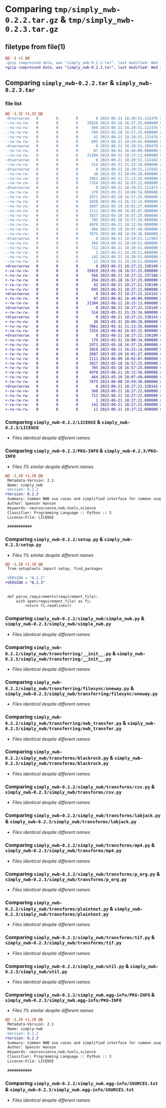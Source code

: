 # Comparing `tmp/simply_nwb-0.2.2.tar.gz` & `tmp/simply_nwb-0.2.3.tar.gz`

## filetype from file(1)

```diff
@@ -1 +1 @@
-gzip compressed data, was "simply_nwb-0.2.2.tar", last modified: Wed Jun 21 18:20:51 2023, max compression
+gzip compressed data, was "simply_nwb-0.2.3.tar", last modified: Wed Jun 21 18:27:22 2023, max compression
```

## Comparing `simply_nwb-0.2.2.tar` & `simply_nwb-0.2.3.tar`

### file list

```diff
@@ -1,32 +1,32 @@
-drwxrwxrwx   0        0        0        0 2023-06-21 18:20:51.122476 simply_nwb-0.2.2/
--rw-rw-rw-   0        0        0    35819 2023-05-18 16:57:25.000000 simply_nwb-0.2.2/LICENSE
--rw-rw-rw-   0        0        0      566 2023-06-21 18:20:51.122476 simply_nwb-0.2.2/PKG-INFO
--rw-rw-rw-   0        0        0      294 2023-05-18 16:57:25.000000 simply_nwb-0.2.2/README.rst
--rw-rw-rw-   0        0        0       42 2023-06-21 18:20:51.122476 simply_nwb-0.2.2/setup.cfg
--rw-rw-rw-   0        0        0      695 2023-06-21 18:20:41.000000 simply_nwb-0.2.2/setup.py
-drwxrwxrwx   0        0        0        0 2023-06-21 18:20:51.109470 simply_nwb-0.2.2/simply_nwb/
--rw-rw-rw-   0        0        0       87 2023-06-02 16:40:09.000000 simply_nwb-0.2.2/simply_nwb/__init__.py
--rw-rw-rw-   0        0        0    31384 2023-06-12 18:15:13.000000 simply_nwb-0.2.2/simply_nwb/simple_nwb.py
-drwxrwxrwx   0        0        0        0 2023-06-21 18:20:51.114182 simply_nwb-0.2.2/simply_nwb/transferring/
--rw-rw-rw-   0        0        0      514 2023-05-31 21:15:34.000000 simply_nwb-0.2.2/simply_nwb/transferring/__init__.py
-drwxrwxrwx   0        0        0        0 2023-06-21 18:20:51.115502 simply_nwb-0.2.2/simply_nwb/transferring/filesync/
--rw-rw-rw-   0        0        0       38 2023-05-31 20:09:28.000000 simply_nwb-0.2.2/simply_nwb/transferring/filesync/__init__.py
--rw-rw-rw-   0        0        0     7061 2023-05-31 21:13:35.000000 simply_nwb-0.2.2/simply_nwb/transferring/filesync/oneway.py
--rw-rw-rw-   0        0        0     7354 2023-06-02 16:03:22.000000 simply_nwb-0.2.2/simply_nwb/transferring/nwb_transfer.py
-drwxrwxrwx   0        0        0        0 2023-06-21 18:20:51.121472 simply_nwb-0.2.2/simply_nwb/transforms/
--rw-rw-rw-   0        0        0      179 2023-05-31 18:00:34.000000 simply_nwb-0.2.2/simply_nwb/transforms/__init__.py
--rw-rw-rw-   0        0        0     2971 2023-05-18 16:57:25.000000 simply_nwb-0.2.2/simply_nwb/transforms/blackrock.py
--rw-rw-rw-   0        0        0     1028 2023-06-12 16:22:14.000000 simply_nwb-0.2.2/simply_nwb/transforms/csv.py
--rw-rw-rw-   0        0        0     2607 2023-05-19 16:01:27.000000 simply_nwb-0.2.2/simply_nwb/transforms/labjack.py
--rw-rw-rw-   0        0        0     2111 2023-06-09 18:02:07.000000 simply_nwb-0.2.2/simply_nwb/transforms/mp4.py
--rw-rw-rw-   0        0        0     3827 2023-05-18 16:57:25.000000 simply_nwb-0.2.2/simply_nwb/transforms/p_erg.py
--rw-rw-rw-   0        0        0      705 2023-05-18 16:57:25.000000 simply_nwb-0.2.2/simply_nwb/transforms/plaintext.py
--rw-rw-rw-   0        0        0     4970 2023-06-21 18:12:56.000000 simply_nwb-0.2.2/simply_nwb/transforms/tif.py
--rw-rw-rw-   0        0        0      464 2023-05-19 20:07:49.000000 simply_nwb-0.2.2/simply_nwb/transforms/yaml.py
--rw-rw-rw-   0        0        0     7875 2023-06-08 18:59:36.000000 simply_nwb-0.2.2/simply_nwb/util.py
-drwxrwxrwx   0        0        0        0 2023-06-21 18:20:51.112983 simply_nwb-0.2.2/simply_nwb.egg-info/
--rw-rw-rw-   0        0        0      566 2023-06-21 18:20:51.000000 simply_nwb-0.2.2/simply_nwb.egg-info/PKG-INFO
--rw-rw-rw-   0        0        0      712 2023-06-21 18:20:51.000000 simply_nwb-0.2.2/simply_nwb.egg-info/SOURCES.txt
--rw-rw-rw-   0        0        0        1 2023-06-21 18:20:51.000000 simply_nwb-0.2.2/simply_nwb.egg-info/dependency_links.txt
--rw-rw-rw-   0        0        0      142 2023-06-21 18:20:51.000000 simply_nwb-0.2.2/simply_nwb.egg-info/requires.txt
--rw-rw-rw-   0        0        0       11 2023-06-21 18:20:51.000000 simply_nwb-0.2.2/simply_nwb.egg-info/top_level.txt
+drwxrwxrwx   0        0        0        0 2023-06-21 18:27:22.338190 simply_nwb-0.2.3/
+-rw-rw-rw-   0        0        0    35819 2023-05-18 16:57:25.000000 simply_nwb-0.2.3/LICENSE
+-rw-rw-rw-   0        0        0      566 2023-06-21 18:27:22.337189 simply_nwb-0.2.3/PKG-INFO
+-rw-rw-rw-   0        0        0      294 2023-05-18 16:57:25.000000 simply_nwb-0.2.3/README.rst
+-rw-rw-rw-   0        0        0       42 2023-06-21 18:27:22.338190 simply_nwb-0.2.3/setup.cfg
+-rw-rw-rw-   0        0        0      695 2023-06-21 18:27:21.000000 simply_nwb-0.2.3/setup.py
+drwxrwxrwx   0        0        0        0 2023-06-21 18:27:22.324143 simply_nwb-0.2.3/simply_nwb/
+-rw-rw-rw-   0        0        0       87 2023-06-02 16:40:09.000000 simply_nwb-0.2.3/simply_nwb/__init__.py
+-rw-rw-rw-   0        0        0    31384 2023-06-12 18:15:13.000000 simply_nwb-0.2.3/simply_nwb/simple_nwb.py
+drwxrwxrwx   0        0        0        0 2023-06-21 18:27:22.329149 simply_nwb-0.2.3/simply_nwb/transferring/
+-rw-rw-rw-   0        0        0      514 2023-05-31 21:15:34.000000 simply_nwb-0.2.3/simply_nwb/transferring/__init__.py
+drwxrwxrwx   0        0        0        0 2023-06-21 18:27:22.330143 simply_nwb-0.2.3/simply_nwb/transferring/filesync/
+-rw-rw-rw-   0        0        0       38 2023-05-31 20:09:28.000000 simply_nwb-0.2.3/simply_nwb/transferring/filesync/__init__.py
+-rw-rw-rw-   0        0        0     7061 2023-05-31 21:13:35.000000 simply_nwb-0.2.3/simply_nwb/transferring/filesync/oneway.py
+-rw-rw-rw-   0        0        0     7354 2023-06-02 16:03:22.000000 simply_nwb-0.2.3/simply_nwb/transferring/nwb_transfer.py
+drwxrwxrwx   0        0        0        0 2023-06-21 18:27:22.336199 simply_nwb-0.2.3/simply_nwb/transforms/
+-rw-rw-rw-   0        0        0      179 2023-05-31 18:00:34.000000 simply_nwb-0.2.3/simply_nwb/transforms/__init__.py
+-rw-rw-rw-   0        0        0     2971 2023-05-18 16:57:25.000000 simply_nwb-0.2.3/simply_nwb/transforms/blackrock.py
+-rw-rw-rw-   0        0        0     1028 2023-06-12 16:22:14.000000 simply_nwb-0.2.3/simply_nwb/transforms/csv.py
+-rw-rw-rw-   0        0        0     2607 2023-05-19 16:01:27.000000 simply_nwb-0.2.3/simply_nwb/transforms/labjack.py
+-rw-rw-rw-   0        0        0     2111 2023-06-09 18:02:07.000000 simply_nwb-0.2.3/simply_nwb/transforms/mp4.py
+-rw-rw-rw-   0        0        0     3827 2023-05-18 16:57:25.000000 simply_nwb-0.2.3/simply_nwb/transforms/p_erg.py
+-rw-rw-rw-   0        0        0      705 2023-05-18 16:57:25.000000 simply_nwb-0.2.3/simply_nwb/transforms/plaintext.py
+-rw-rw-rw-   0        0        0     4970 2023-06-21 18:12:56.000000 simply_nwb-0.2.3/simply_nwb/transforms/tif.py
+-rw-rw-rw-   0        0        0      464 2023-05-19 20:07:49.000000 simply_nwb-0.2.3/simply_nwb/transforms/yaml.py
+-rw-rw-rw-   0        0        0     7875 2023-06-08 18:59:36.000000 simply_nwb-0.2.3/simply_nwb/util.py
+drwxrwxrwx   0        0        0        0 2023-06-21 18:27:22.328142 simply_nwb-0.2.3/simply_nwb.egg-info/
+-rw-rw-rw-   0        0        0      566 2023-06-21 18:27:22.000000 simply_nwb-0.2.3/simply_nwb.egg-info/PKG-INFO
+-rw-rw-rw-   0        0        0      712 2023-06-21 18:27:22.000000 simply_nwb-0.2.3/simply_nwb.egg-info/SOURCES.txt
+-rw-rw-rw-   0        0        0        1 2023-06-21 18:27:22.000000 simply_nwb-0.2.3/simply_nwb.egg-info/dependency_links.txt
+-rw-rw-rw-   0        0        0      142 2023-06-21 18:27:22.000000 simply_nwb-0.2.3/simply_nwb.egg-info/requires.txt
+-rw-rw-rw-   0        0        0       11 2023-06-21 18:27:22.000000 simply_nwb-0.2.3/simply_nwb.egg-info/top_level.txt
```

### Comparing `simply_nwb-0.2.2/LICENSE` & `simply_nwb-0.2.3/LICENSE`

 * *Files identical despite different names*

### Comparing `simply_nwb-0.2.2/PKG-INFO` & `simply_nwb-0.2.3/PKG-INFO`

 * *Files 1% similar despite different names*

```diff
@@ -1,10 +1,10 @@
 Metadata-Version: 2.1
 Name: simply_nwb
-Version: 0.2.2
+Version: 0.2.3
 Summary: Common NWB use cases and simplified interface for common usage
 Author: Spencer Hanson
 Keywords: neuroscience,nwb,tools,science
 Classifier: Programming Language :: Python :: 3
 License-File: LICENSE
 
 ###########
```

### Comparing `simply_nwb-0.2.2/setup.py` & `simply_nwb-0.2.3/setup.py`

 * *Files 1% similar despite different names*

```diff
@@ -1,10 +1,10 @@
 from setuptools import setup, find_packages
 
-VERSION = "0.2.2"
+VERSION = "0.2.3"
 
 
 def parse_requirements(requirement_file):
     with open(requirement_file) as fi:
         return fi.readlines()
```

### Comparing `simply_nwb-0.2.2/simply_nwb/simple_nwb.py` & `simply_nwb-0.2.3/simply_nwb/simple_nwb.py`

 * *Files identical despite different names*

### Comparing `simply_nwb-0.2.2/simply_nwb/transferring/__init__.py` & `simply_nwb-0.2.3/simply_nwb/transferring/__init__.py`

 * *Files identical despite different names*

### Comparing `simply_nwb-0.2.2/simply_nwb/transferring/filesync/oneway.py` & `simply_nwb-0.2.3/simply_nwb/transferring/filesync/oneway.py`

 * *Files identical despite different names*

### Comparing `simply_nwb-0.2.2/simply_nwb/transferring/nwb_transfer.py` & `simply_nwb-0.2.3/simply_nwb/transferring/nwb_transfer.py`

 * *Files identical despite different names*

### Comparing `simply_nwb-0.2.2/simply_nwb/transforms/blackrock.py` & `simply_nwb-0.2.3/simply_nwb/transforms/blackrock.py`

 * *Files identical despite different names*

### Comparing `simply_nwb-0.2.2/simply_nwb/transforms/csv.py` & `simply_nwb-0.2.3/simply_nwb/transforms/csv.py`

 * *Files identical despite different names*

### Comparing `simply_nwb-0.2.2/simply_nwb/transforms/labjack.py` & `simply_nwb-0.2.3/simply_nwb/transforms/labjack.py`

 * *Files identical despite different names*

### Comparing `simply_nwb-0.2.2/simply_nwb/transforms/mp4.py` & `simply_nwb-0.2.3/simply_nwb/transforms/mp4.py`

 * *Files identical despite different names*

### Comparing `simply_nwb-0.2.2/simply_nwb/transforms/p_erg.py` & `simply_nwb-0.2.3/simply_nwb/transforms/p_erg.py`

 * *Files identical despite different names*

### Comparing `simply_nwb-0.2.2/simply_nwb/transforms/plaintext.py` & `simply_nwb-0.2.3/simply_nwb/transforms/plaintext.py`

 * *Files identical despite different names*

### Comparing `simply_nwb-0.2.2/simply_nwb/transforms/tif.py` & `simply_nwb-0.2.3/simply_nwb/transforms/tif.py`

 * *Files identical despite different names*

### Comparing `simply_nwb-0.2.2/simply_nwb/util.py` & `simply_nwb-0.2.3/simply_nwb/util.py`

 * *Files identical despite different names*

### Comparing `simply_nwb-0.2.2/simply_nwb.egg-info/PKG-INFO` & `simply_nwb-0.2.3/simply_nwb.egg-info/PKG-INFO`

 * *Files 1% similar despite different names*

```diff
@@ -1,10 +1,10 @@
 Metadata-Version: 2.1
 Name: simply-nwb
-Version: 0.2.2
+Version: 0.2.3
 Summary: Common NWB use cases and simplified interface for common usage
 Author: Spencer Hanson
 Keywords: neuroscience,nwb,tools,science
 Classifier: Programming Language :: Python :: 3
 License-File: LICENSE
 
 ###########
```

### Comparing `simply_nwb-0.2.2/simply_nwb.egg-info/SOURCES.txt` & `simply_nwb-0.2.3/simply_nwb.egg-info/SOURCES.txt`

 * *Files identical despite different names*

